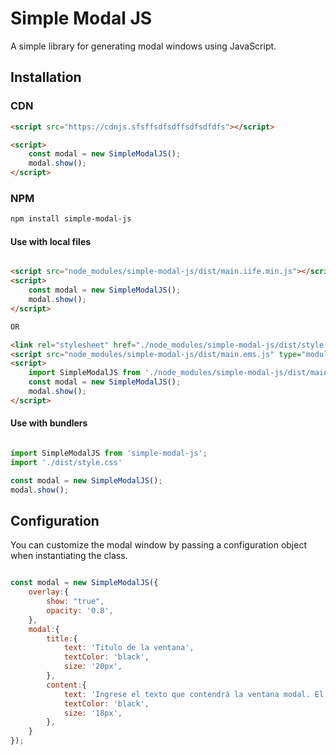 # Simple Modal JS

A simple library for generating modal windows using JavaScript.

## Installation

### CDN

```html
<script src="https://cdnjs.sfsffsdfsdffsdfsdfdfs"></script>

<script>
    const modal = new SimpleModalJS();
    modal.show();
</script>

```


### NPM

```bash
npm install simple-modal-js
```
#### Use with local files

```html

<script src="node_modules/simple-modal-js/dist/main.iife.min.js"></script>
<script>
    const modal = new SimpleModalJS();
    modal.show();
</script>

OR

<link rel="stylesheet" href="./node_modules/simple-modal-js/dist/style.css">
<script src="node_modules/simple-modal-js/dist/main.ems.js" type="module"></script>
<script>
    import SimpleModalJS from './node_modules/simple-modal-js/dist/main.ems.js';
    const modal = new SimpleModalJS();
    modal.show();
</script>

```

#### Use with bundlers

```javascript

import SimpleModalJS from 'simple-modal-js';
import './dist/style.css'

const modal = new SimpleModalJS();
modal.show();

```

## Configuration

You can customize the modal window by passing a configuration object when instantiating the class.

```javascript

const modal = new SimpleModalJS({
    overlay:{
        show: "true",
        opacity: '0.8',
    },
    modal:{
        title:{
            text: 'Titulo de la ventana',
            textColor: 'black',
            size: '20px',
        },
        content:{
            text: 'Ingrese el texto que contendrá la ventana modal. El tamaño y color del texto se pueden personalizar.',
            textColor: 'black',
            size: '18px',
        },
    }
});
```

